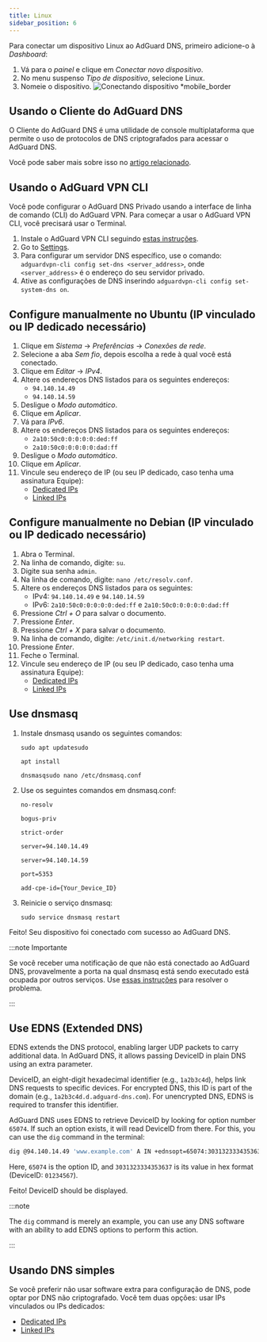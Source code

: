 ```yaml
---
title: Linux
sidebar_position: 6
---
```


Para conectar um dispositivo Linux ao AdGuard DNS, primeiro adicione-o à _Dashboard_:

1. Vá para o _painel_ e clique em _Conectar novo dispositivo_.
2. No menu suspenso _Tipo de dispositivo_, selecione Linux.
3. Nomeie o dispositivo.
   ![Conectando dispositivo \*mobile\_border](https://cdn.adtidy.org/content/kb/dns/private/new_dns/connect/choose_linux.png)

## Usando o Cliente do AdGuard DNS

O Cliente do AdGuard DNS é uma utilidade de console multiplataforma que permite o uso de protocolos de DNS criptografados para acessar o AdGuard DNS.

Você pode saber mais sobre isso no [artigo relacionado](/dns-client/overview/).

## Usando o AdGuard VPN CLI

Você pode configurar o AdGuard DNS Privado usando a interface de linha de comando (CLI) do AdGuard VPN. Para começar a usar o AdGuard VPN CLI, você precisará usar o Terminal.

1. Instale o AdGuard VPN CLI seguindo [estas instruções](https://adguard-vpn.com/kb/adguard-vpn-for-linux/installation/).
2. Go to [Settings](https://adguard-vpn.com/kb/adguard-vpn-for-linux/settings/).
3. Para configurar um servidor DNS específico, use o comando: `adguardvpn-cli config set-dns <server_address>`, onde `<server_address>` é o endereço do seu servidor privado.
4. Ative as configurações de DNS inserindo `adguardvpn-cli config set-system-dns on`.

## Configure manualmente no Ubuntu (IP vinculado ou IP dedicado necessário)

1. Clique em _Sistema_ → _Preferências_ → _Conexões de rede_.
2. Selecione a aba _Sem fio_, depois escolha a rede à qual você está conectado.
3. Clique em _Editar_ → _IPv4_.
4. Altere os endereços DNS listados para os seguintes endereços:
   - `94.140.14.49`
   - `94.140.14.59`
5. Desligue o _Modo automático_.
6. Clique em _Aplicar_.
7. Vá para _IPv6_.
8. Altere os endereços DNS listados para os seguintes endereços:
   - `2a10:50c0:0:0:0:0:ded:ff`
   - `2a10:50c0:0:0:0:0:dad:ff`
9. Desligue o _Modo automático_.
10. Clique em _Aplicar_.
11. Vincule seu endereço de IP (ou seu IP dedicado, caso tenha uma assinatura Equipe):
    - [Dedicated IPs](/private-dns/connect-devices/other-options/dedicated-ip.md)
    - [Linked IPs](/private-dns/connect-devices/other-options/linked-ip.md)

## Configure manualmente no Debian (IP vinculado ou IP dedicado necessário)

1. Abra o Terminal.
2. Na linha de comando, digite: `su`.
3. Digite sua senha `admin`.
4. Na linha de comando, digite: `nano /etc/resolv.conf`.
5. Altere os endereços DNS listados para os seguintes:
   - IPv4: `94.140.14.49` e `94.140.14.59`
   - IPv6: `2a10:50c0:0:0:0:0:ded:ff` e `2a10:50c0:0:0:0:0:dad:ff`
6. Pressione _Ctrl + O_ para salvar o documento.
7. Pressione _Enter_.
8. Pressione _Ctrl + X_ para salvar o documento.
9. Na linha de comando, digite: `/etc/init.d/networking restart`.
10. Pressione _Enter_.
11. Feche o Terminal.
12. Vincule seu endereço de IP (ou seu IP dedicado, caso tenha uma assinatura Equipe):
    - [Dedicated IPs](/private-dns/connect-devices/other-options/dedicated-ip.md)
    - [Linked IPs](/private-dns/connect-devices/other-options/linked-ip.md)

## Use dnsmasq

1. Instale dnsmasq usando os seguintes comandos:

   `sudo apt updatesudo`

   `apt install`

   `dnsmasqsudo nano /etc/dnsmasq.conf`

2. Use os seguintes comandos em dnsmasq.conf:

   `no-resolv`

   `bogus-priv`

   `strict-order`

   `server=94.140.14.49`

   `server=94.140.14.59`

   `port=5353`

   `add-cpe-id={Your_Device_ID}`

3. Reinicie o serviço dnsmasq:

   `sudo service dnsmasq restart`

Feito! Seu dispositivo foi conectado com sucesso ao AdGuard DNS.

:::note Importante

Se você receber uma notificação de que não está conectado ao AdGuard DNS, provavelmente a porta na qual dnsmasq está sendo executado está ocupada por outros serviços. Use [essas instruções](https://github.com/AdguardTeam/AdGuardHome/wiki/FAQ#bindinuse) para resolver o problema.

:::

## Use EDNS (Extended DNS)

EDNS extends the DNS protocol, enabling larger UDP packets to carry additional data. In AdGuard DNS, it allows passing DeviceID in plain DNS using an extra parameter.

DeviceID, an eight-digit hexadecimal identifier (e.g., `1a2b3c4d`), helps link DNS requests to specific devices. For encrypted DNS, this ID is part of the domain (e.g., `1a2b3c4d.d.adguard-dns.com`). For unencrypted DNS, EDNS is required to transfer this identifier.

AdGuard DNS uses EDNS to retrieve DeviceID by looking for option number `65074`. If such an option exists, it will read DeviceID from there. For this, you can use the `dig` command in the terminal:

```sh
dig @94.140.14.49 'www.example.com' A IN +ednsopt=65074:3031323334353637
```

Here, `65074` is the option ID, and `3031323334353637` is its value in hex format (DeviceID: `01234567`).

Feito! DeviceID should be displayed.

:::note

The `dig` command is merely an example, you can use any DNS software with an ability to add EDNS options to perform this action.

:::

## Usando DNS simples

Se você preferir não usar software extra para configuração de DNS, pode optar por DNS não criptografado. Você tem duas opções: usar IPs vinculados ou IPs dedicados:

- [Dedicated IPs](/private-dns/connect-devices/other-options/dedicated-ip.md)
- [Linked IPs](/private-dns/connect-devices/other-options/linked-ip.md)
